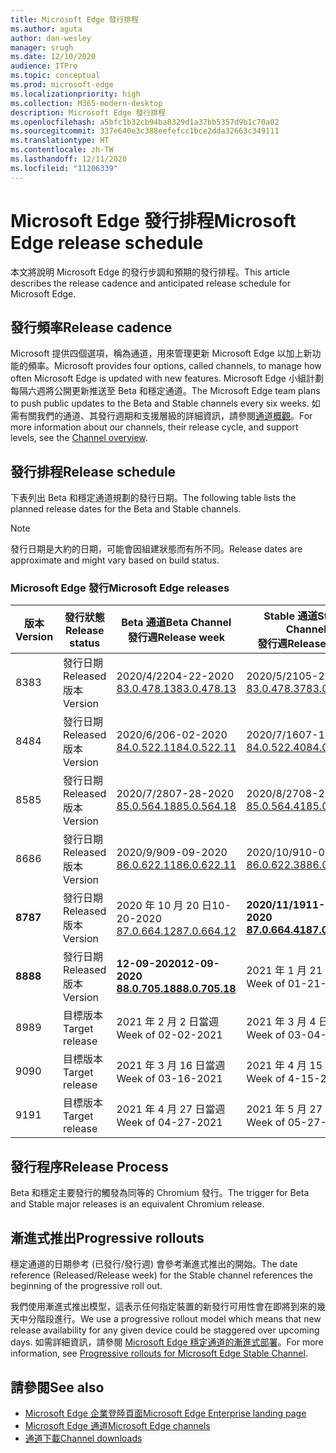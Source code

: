```yaml
---
title: Microsoft Edge 發行排程
ms.author: aguta
author: dan-wesley
manager: srugh
ms.date: 12/10/2020
audience: ITPro
ms.topic: conceptual
ms.prod: microsoft-edge
ms.localizationpriority: high
ms.collection: M365-modern-desktop
description: Microsoft Edge 發行排程
ms.openlocfilehash: a5bfc1b32cb94ba8329d1a37bb5357d9b1c70a02
ms.sourcegitcommit: 337e640e3c388eefefcc1bce2dda32663c349111
ms.translationtype: HT
ms.contentlocale: zh-TW
ms.lasthandoff: 12/11/2020
ms.locfileid: "11206339"
---
```

# <span data-ttu-id="df234-103">Microsoft Edge 發行排程</span><span class="sxs-lookup"><span data-stu-id="df234-103">Microsoft Edge release schedule</span></span>

<span data-ttu-id="df234-104">本文將說明 Microsoft Edge 的發行步調和預期的發行排程。</span><span class="sxs-lookup"><span data-stu-id="df234-104">This article describes the release cadence and anticipated release schedule for Microsoft Edge.</span></span>

## <span data-ttu-id="df234-105">發行頻率</span><span class="sxs-lookup"><span data-stu-id="df234-105">Release cadence</span></span>

<span data-ttu-id="df234-106">Microsoft 提供四個選項，稱為通道，用來管理更新 Microsoft Edge 以加上新功能的頻率。</span><span class="sxs-lookup"><span data-stu-id="df234-106">Microsoft provides four options, called channels, to manage how often Microsoft Edge is updated with new features.</span></span> <span data-ttu-id="df234-107">Microsoft Edge 小組計劃每隔六週將公開更新推送至 Beta 和穩定通道。</span><span class="sxs-lookup"><span data-stu-id="df234-107">The Microsoft Edge team plans to push public updates to the Beta and Stable channels every six weeks.</span></span> <span data-ttu-id="df234-108">如需有關我們的通道、其發行週期和支援層級的詳細資訊，請參閱[通道概觀](https://docs.microsoft.com/DeployEdge/microsoft-edge-channels#channel-overview)。</span><span class="sxs-lookup"><span data-stu-id="df234-108">For more information about our channels, their release cycle, and support levels, see the [Channel overview](https://docs.microsoft.com/DeployEdge/microsoft-edge-channels#channel-overview).</span></span>

## <span data-ttu-id="df234-109">發行排程</span><span class="sxs-lookup"><span data-stu-id="df234-109">Release schedule</span></span>

<span data-ttu-id="df234-110">下表列出 Beta 和穩定通道規劃的發行日期。</span><span class="sxs-lookup"><span data-stu-id="df234-110">The following table lists the planned release dates for the Beta and Stable channels.</span></span>

> [!NOTE]
> <span data-ttu-id="df234-111">發行日期是大約的日期，可能會因組建狀態而有所不同。</span><span class="sxs-lookup"><span data-stu-id="df234-111">Release dates are approximate and might vary based on build status.</span></span>

### <span data-ttu-id="df234-112">Microsoft Edge 發行</span><span class="sxs-lookup"><span data-stu-id="df234-112">Microsoft Edge releases</span></span>

| <span data-ttu-id="df234-113">版本</span><span class="sxs-lookup"><span data-stu-id="df234-113">Version</span></span> | <span data-ttu-id="df234-114">發行狀態</span><span class="sxs-lookup"><span data-stu-id="df234-114">Release status</span></span> | <span data-ttu-id="df234-115">Beta 通道</span><span class="sxs-lookup"><span data-stu-id="df234-115">Beta Channel</span></span><br><span data-ttu-id="df234-116">發行週</span><span class="sxs-lookup"><span data-stu-id="df234-116">Release week</span></span> | <span data-ttu-id="df234-117">Stable 通道</span><span class="sxs-lookup"><span data-stu-id="df234-117">Stable Channel</span></span><br><span data-ttu-id="df234-118">發行週</span><span class="sxs-lookup"><span data-stu-id="df234-118">Release week</span></span> |
|---------|-----|------|--------|
| <span data-ttu-id="df234-119">83</span><span class="sxs-lookup"><span data-stu-id="df234-119">83</span></span> | <span data-ttu-id="df234-120">發行日期</span><span class="sxs-lookup"><span data-stu-id="df234-120">Released</span></span><br><span data-ttu-id="df234-121">版本</span><span class="sxs-lookup"><span data-stu-id="df234-121">Version</span></span> | <span data-ttu-id="df234-122">2020/4/22</span><span class="sxs-lookup"><span data-stu-id="df234-122">04-22-2020</span></span><br>[<span data-ttu-id="df234-123">83.0.478.13</span><span class="sxs-lookup"><span data-stu-id="df234-123">83.0.478.13</span></span>](https://docs.microsoft.com/DeployEdge/microsoft-edge-relnote-beta-channel#version-83047813-april-22) | <span data-ttu-id="df234-124">2020/5/21</span><span class="sxs-lookup"><span data-stu-id="df234-124">05-21-2020</span></span><br> [<span data-ttu-id="df234-125">83.0.478.37</span><span class="sxs-lookup"><span data-stu-id="df234-125">83.0.478.37</span></span>](https://docs.microsoft.com/DeployEdge/microsoft-edge-relnote-stable-channel#version-83047837-may-21) |
| <span data-ttu-id="df234-126">84</span><span class="sxs-lookup"><span data-stu-id="df234-126">84</span></span> | <span data-ttu-id="df234-127">發行日期</span><span class="sxs-lookup"><span data-stu-id="df234-127">Released</span></span><br><span data-ttu-id="df234-128">版本</span><span class="sxs-lookup"><span data-stu-id="df234-128">Version</span></span> | <span data-ttu-id="df234-129">2020/6/2</span><span class="sxs-lookup"><span data-stu-id="df234-129">06-02-2020</span></span><br>[<span data-ttu-id="df234-130">84.0.522.11</span><span class="sxs-lookup"><span data-stu-id="df234-130">84.0.522.11</span></span>](https://docs.microsoft.com/DeployEdge/microsoft-edge-relnote-beta-channel#version-84052211-june-2) | <span data-ttu-id="df234-131">2020/7/16</span><span class="sxs-lookup"><span data-stu-id="df234-131">07-16-2020</span></span><br> [<span data-ttu-id="df234-132">84.0.522.40</span><span class="sxs-lookup"><span data-stu-id="df234-132">84.0.522.40</span></span>](https://docs.microsoft.com/DeployEdge/microsoft-edge-relnote-stable-channel#version-84052240-july-16) |
| <span data-ttu-id="df234-133">85</span><span class="sxs-lookup"><span data-stu-id="df234-133">85</span></span> | <span data-ttu-id="df234-134">發行日期</span><span class="sxs-lookup"><span data-stu-id="df234-134">Released</span></span><br><span data-ttu-id="df234-135">版本</span><span class="sxs-lookup"><span data-stu-id="df234-135">Version</span></span> | <span data-ttu-id="df234-136">2020/7/28</span><span class="sxs-lookup"><span data-stu-id="df234-136">07-28-2020</span></span><br>[<span data-ttu-id="df234-137">85.0.564.18</span><span class="sxs-lookup"><span data-stu-id="df234-137">85.0.564.18</span></span>](https://docs.microsoft.com/DeployEdge/microsoft-edge-relnote-beta-channel#version-85056418-july-28)  | <span data-ttu-id="df234-138">2020/8/27</span><span class="sxs-lookup"><span data-stu-id="df234-138">08-27-2020</span></span><br>[<span data-ttu-id="df234-139">85.0.564.41</span><span class="sxs-lookup"><span data-stu-id="df234-139">85.0.564.41</span></span>](https://docs.microsoft.com/DeployEdge/microsoft-edge-relnote-stable-channel#version-85056441-august-27) |
| <span data-ttu-id="df234-140">86</span><span class="sxs-lookup"><span data-stu-id="df234-140">86</span></span> | <span data-ttu-id="df234-141">發行日期</span><span class="sxs-lookup"><span data-stu-id="df234-141">Released</span></span><br><span data-ttu-id="df234-142">版本</span><span class="sxs-lookup"><span data-stu-id="df234-142">Version</span></span> | <span data-ttu-id="df234-143">2020/9/9</span><span class="sxs-lookup"><span data-stu-id="df234-143">09-09-2020</span></span><br>[<span data-ttu-id="df234-144">86.0.622.11</span><span class="sxs-lookup"><span data-stu-id="df234-144">86.0.622.11</span></span>](https://docs.microsoft.com/DeployEdge/microsoft-edge-relnote-beta-channel#version-86062211-september-9) | <span data-ttu-id="df234-145">2020/10/9</span><span class="sxs-lookup"><span data-stu-id="df234-145">10-09-2020</span></span><br>[<span data-ttu-id="df234-146">86.0.622.38</span><span class="sxs-lookup"><span data-stu-id="df234-146">86.0.622.38</span></span>](https://docs.microsoft.com/deployedge/microsoft-edge-relnote-stable-channel#version-86062238-october-9) |
| **<span data-ttu-id="df234-147">87</span><span class="sxs-lookup"><span data-stu-id="df234-147">87</span></span>** | <span data-ttu-id="df234-148">發行日期</span><span class="sxs-lookup"><span data-stu-id="df234-148">Released</span></span><br><span data-ttu-id="df234-149">版本</span><span class="sxs-lookup"><span data-stu-id="df234-149">Version</span></span> | <span data-ttu-id="df234-150">2020 年 10 月 20 日</span><span class="sxs-lookup"><span data-stu-id="df234-150">10-20-2020</span></span><br>[<span data-ttu-id="df234-151">87.0.664.12</span><span class="sxs-lookup"><span data-stu-id="df234-151">87.0.664.12</span></span>](https://docs.microsoft.com/deployedge/microsoft-edge-relnote-beta-channel#version-87066412--october-20) | **<span data-ttu-id="df234-152">2020/11/19</span><span class="sxs-lookup"><span data-stu-id="df234-152">11-19-2020</span></span>**<br>**[<span data-ttu-id="df234-153">87.0.664.41</span><span class="sxs-lookup"><span data-stu-id="df234-153">87.0.664.41</span></span>](https://docs.microsoft.com/deployedge/microsoft-edge-relnote-stable-channel#version-87066441-november-19)** |
| **<span data-ttu-id="df234-154">88</span><span class="sxs-lookup"><span data-stu-id="df234-154">88</span></span>** | <span data-ttu-id="df234-155">發行日期</span><span class="sxs-lookup"><span data-stu-id="df234-155">Released</span></span><br><span data-ttu-id="df234-156">版本</span><span class="sxs-lookup"><span data-stu-id="df234-156">Version</span></span> | **<span data-ttu-id="df234-157">12-09-2020</span><span class="sxs-lookup"><span data-stu-id="df234-157">12-09-2020</span></span>**<br>**[<span data-ttu-id="df234-158">88.0.705.18</span><span class="sxs-lookup"><span data-stu-id="df234-158">88.0.705.18</span></span>](https://docs.microsoft.com/deployedge/microsoft-edge-relnote-beta-channel#version-88070518-december-9)** | <span data-ttu-id="df234-159">2021 年 1 月 21 日當週</span><span class="sxs-lookup"><span data-stu-id="df234-159">Week of 01-21-2021</span></span> |
| <span data-ttu-id="df234-160">89</span><span class="sxs-lookup"><span data-stu-id="df234-160">89</span></span> | <span data-ttu-id="df234-161">目標版本</span><span class="sxs-lookup"><span data-stu-id="df234-161">Target release</span></span> | <span data-ttu-id="df234-162">2021 年 2 月 2 日當週</span><span class="sxs-lookup"><span data-stu-id="df234-162">Week of 02-02-2021</span></span> | <span data-ttu-id="df234-163">2021 年 3 月 4 日當週</span><span class="sxs-lookup"><span data-stu-id="df234-163">Week of 03-04-2021</span></span> |
| <span data-ttu-id="df234-164">90</span><span class="sxs-lookup"><span data-stu-id="df234-164">90</span></span> | <span data-ttu-id="df234-165">目標版本</span><span class="sxs-lookup"><span data-stu-id="df234-165">Target release</span></span> | <span data-ttu-id="df234-166">2021 年 3 月 16 日當週</span><span class="sxs-lookup"><span data-stu-id="df234-166">Week of 03-16-2021</span></span> | <span data-ttu-id="df234-167">2021 年 4 月 15 日當週</span><span class="sxs-lookup"><span data-stu-id="df234-167">Week of 4-15-2021</span></span> |
| <span data-ttu-id="df234-168">91</span><span class="sxs-lookup"><span data-stu-id="df234-168">91</span></span> | <span data-ttu-id="df234-169">目標版本</span><span class="sxs-lookup"><span data-stu-id="df234-169">Target release</span></span> | <span data-ttu-id="df234-170">2021 年 4 月 27 日當週</span><span class="sxs-lookup"><span data-stu-id="df234-170">Week of 04-27-2021</span></span> | <span data-ttu-id="df234-171">2021 年 5 月 27 日當週</span><span class="sxs-lookup"><span data-stu-id="df234-171">Week of 05-27-2021</span></span> |

## <span data-ttu-id="df234-172">發行程序</span><span class="sxs-lookup"><span data-stu-id="df234-172">Release Process</span></span>

<span data-ttu-id="df234-173">Beta 和穩定主要發行的觸發為同等的 Chromium 發行。</span><span class="sxs-lookup"><span data-stu-id="df234-173">The trigger for Beta and Stable major releases is an equivalent Chromium release.</span></span>

## <span data-ttu-id="df234-174">漸進式推出</span><span class="sxs-lookup"><span data-stu-id="df234-174">Progressive rollouts</span></span>

<span data-ttu-id="df234-175">穩定通道的日期參考 (已發行/發行週) 會參考漸進式推出的開始。</span><span class="sxs-lookup"><span data-stu-id="df234-175">The date reference (Released/Release week) for the Stable channel references the beginning of the progressive roll out.</span></span>

<span data-ttu-id="df234-176">我們使用漸進式推出模型，這表示任何指定裝置的新發行可用性會在即將到來的幾天中分階段進行。</span><span class="sxs-lookup"><span data-stu-id="df234-176">We use a progressive rollout model which means that new release availability for any given device could be staggered over upcoming days.</span></span> <span data-ttu-id="df234-177">如需詳細資訊，請參閱 [Microsoft Edge 穩定通道的漸進式部署](microsoft-edge-update-progressive-rollout.md)。</span><span class="sxs-lookup"><span data-stu-id="df234-177">For more information, see [Progressive rollouts for Microsoft Edge Stable Channel](microsoft-edge-update-progressive-rollout.md).</span></span>

## <span data-ttu-id="df234-178">請參閱</span><span class="sxs-lookup"><span data-stu-id="df234-178">See also</span></span>

- [<span data-ttu-id="df234-179">Microsoft Edge 企業登陸頁面</span><span class="sxs-lookup"><span data-stu-id="df234-179">Microsoft Edge Enterprise landing page</span></span>](https://aka.ms/EdgeEnterprise)
- [<span data-ttu-id="df234-180">Microsoft Edge 通道</span><span class="sxs-lookup"><span data-stu-id="df234-180">Microsoft Edge channels</span></span>](microsoft-edge-channels.md)
- [<span data-ttu-id="df234-181">通道下載</span><span class="sxs-lookup"><span data-stu-id="df234-181">Channel downloads</span></span>](https://www.microsoft.com/edge/business/download)